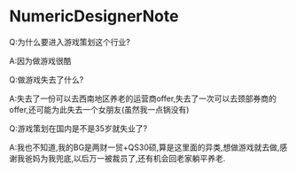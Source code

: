 # NumericDesignerNote

Q:为什么要进入游戏策划这个行业?

A:因为做游戏很酷

Q:做游戏失去了什么?

A:失去了一份可以去西南地区养老的运营商offer,失去了一次可以去颈部券商的offer,还可能为此失去一个女朋友(虽然我一点锅没有)

Q:游戏策划在国内是不是35岁就失业了?

A:我也不知道,我的BG是两财一贸+QS30硕,算是这里面的异类,想做游戏就去做,感谢我爸妈为我兜底,以后万一被裁员了,还有机会回老家躺平养老.
